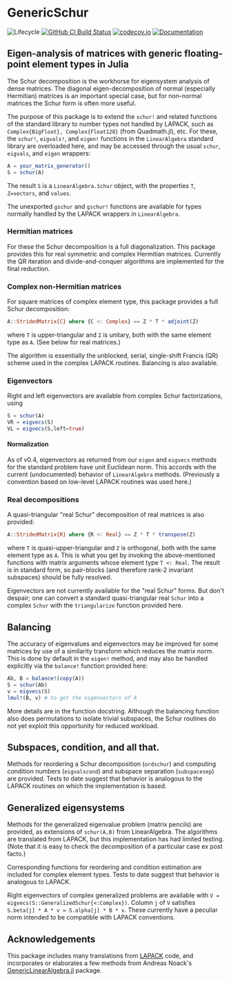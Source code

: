 # GenericSchur

<!-- ![Lifecycle](https://img.shields.io/badge/lifecycle-experimental-orange.svg) -->
![Lifecycle](https://img.shields.io/badge/lifecycle-maturing-blue.svg)<!--
![Lifecycle](https://img.shields.io/badge/lifecycle-stable-green.svg)
![Lifecycle](https://img.shields.io/badge/lifecycle-retired-orange.svg)
![Lifecycle](https://img.shields.io/badge/lifecycle-archived-red.svg)
![Lifecycle](https://img.shields.io/badge/lifecycle-dormant-blue.svg) -->
[![GitHub CI Build Status](https://github.com/RalphAS/GenericSchur.jl/actions/workflows/CI.yml/badge.svg)](https://github.com/RalphAS/GenericSchur.jl/actions/workflows/CI.yml)
[![codecov.io](http://codecov.io/github/RalphAS/GenericSchur.jl/coverage.svg?branch=master)](http://codecov.io/github/RalphAS/GenericSchur.jl?branch=master)
[![Documentation](https://img.shields.io/badge/docs-dev-blue.svg)](https://RalphAS.github.io/GenericSchur.jl/dev)

## Eigen-analysis of matrices with generic floating-point element types in Julia

The Schur decomposition is the workhorse for eigensystem analysis of
dense matrices. The diagonal eigen-decomposition of normal
(especially Hermitian) matrices is an important special case,
but for non-normal matrices the Schur form is often more useful.

The purpose of this package is to extend the `schur!` and related
functions of the standard library to number types not handled by
LAPACK, such as `Complex{BigFloat}, Complex{Float128}` (from
Quadmath.jl), etc.  For these, the `schur!`, `eigvals!`, and `eigen!`
functions in the `LinearAlgebra` standard library are overloaded here,
and may be accessed through the usual `schur`, `eigvals`, and `eigen`
wrappers:

```julia
A = your_matrix_generator()
S = schur(A)
```
The result `S` is a `LinearAlgebra.Schur` object, with the properties `T`,
`Z=vectors`, and `values`.

The unexported `gschur` and `gschur!` functions are available for types
normally handled by the LAPACK wrappers in `LinearAlgebra`.

### Hermitian matrices

For these the Schur decomposition is a full diagonalization. This package provides
this for real symmetric and complex Hermitian matrices. Currently the QR iteration
and divide-and-conquer algorithms are implemented for the final reduction.

### Complex non-Hermitian matrices

For square matrices of complex element type,
this package provides a full Schur decomposition:
```julia
A::StridedMatrix{C} where {C <: Complex} == Z * T * adjoint(Z)
```
where `T` is upper-triangular and `Z` is unitary, both with the same element
type as `A`. (See below for real matrices.)

The algorithm is essentially the unblocked, serial, single-shift Francis (QR)
scheme used in the complex LAPACK routines. Balancing is also available.

### Eigenvectors

Right and left eigenvectors are available from complex Schur factorizations,
using

```julia
S = schur(A)
VR = eigvecs(S)
VL = eigvecs(S,left=true)
```

#### Normalization

As of v0.4, eigenvectors as returned from our `eigen` and `eigvecs` methods
for the standard problem have unit Euclidean norm. This accords with the
current (undocumented) behavior of `LinearAlgebra` methods. (Previously a
convention based on low-level LAPACK routines was used here.)

### Real decompositions

A quasi-triangular "real Schur" decomposition of real matrices is also
provided:
```julia
A::StridedMatrix{R} where {R <: Real} == Z * T * transpose(Z)
```
where `T` is quasi-upper-triangular and `Z` is orthogonal, both with the
same element type as `A`.  This is what you get by invoking the above-mentioned
functions with matrix arguments whose element type `T <: Real`.
The result is in standard form, so
pair-blocks (and therefore rank-2 invariant subspaces) should be fully resolved.


Eigenvectors are not currently available for the "real Schur" forms.
But don't despair; one can convert a standard quasi-triangular real `Schur`
into a complex `Schur` with the `triangularize` function provided here.

## Balancing

The accuracy of eigenvalues and eigenvectors may be improved for some
matrices by use of a similarity transform which reduces the matrix
norm.  This is done by default in the `eigen!` method, and may also be
handled explicitly via the `balance!` function provided here:
```julia
Ab, B = balance!(copy(A))
S = schur(Ab)
v = eigvecs(S)
lmul!(B, v) # to get the eigenvectors of A
```
More details are in the function docstring. Although the balancing function
also does permutations to isolate trivial subspaces, the Schur routines do not
yet exploit this opportunity for reduced workload.

## Subspaces, condition, and all that.

Methods for reordering a Schur decomposition (`ordschur`) and computing
condition numbers (`eigvalscond`) and subspace separation (`subspacesep`)
are provided.
Tests to date suggest that behavior is analogous
to the LAPACK routines on which the implementation is based.


## Generalized eigensystems

Methods for the generalized eigenvalue problem (matrix pencils) are provided,
as extensions of `schur(A,B)` from LinearAlgebra.
The algorithms are translated from LAPACK, but this implementation has
had limited testing. (Note that it is easy to check the decomposition
of a particular case ex post facto.)

Corresponding functions for reordering and condition
estimation are included for complex element types.
Tests to date suggest that behavior is analogous to LAPACK.

Right eigenvectors of complex generalized problems are available with
`V = eigvecs(S::GeneralizedSchur{<:Complex})`. Column `j` of `V` satisfies
`S.beta[j] * A * v ≈ S.alpha[j] * B * v`.
These currently have a peculiar norm intended to be compatible with LAPACK
conventions.

## Acknowledgements

This package includes many translations from
[LAPACK](http://www.netlib.org/lapack/index.html) code, and
incorporates or elaborates a few methods from Andreas Noack's
[GenericLinearAlgebra.jl](http://github.com/JuliaLinearAlgebra/GenericLinearAlgebra.jl)
package.
